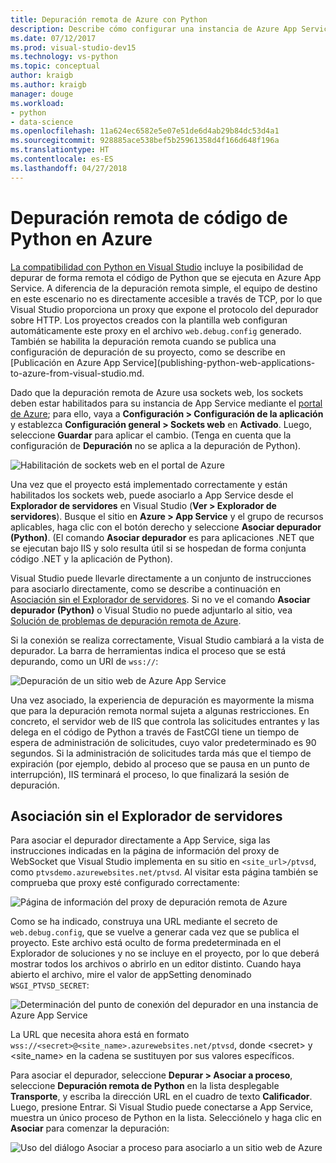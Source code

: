 ```yaml
---
title: Depuración remota de Azure con Python
description: Describe cómo configurar una instancia de Azure App Service para usar Visual Studio para la depuración remota de una aplicación de Python.
ms.date: 07/12/2017
ms.prod: visual-studio-dev15
ms.technology: vs-python
ms.topic: conceptual
author: kraigb
ms.author: kraigb
manager: douge
ms.workload:
- python
- data-science
ms.openlocfilehash: 11a624ec6582e5e07e51de6d4ab29b84dc53d4a1
ms.sourcegitcommit: 928885ace538bef5b25961358d4f166d648f196a
ms.translationtype: HT
ms.contentlocale: es-ES
ms.lasthandoff: 04/27/2018
---
```

# <a name="remotely-debugging-python-code-on-azure"></a>Depuración remota de código de Python en Azure

[La compatibilidad con Python en Visual Studio](installing-python-support-in-visual-studio.md) incluye la posibilidad de depurar de forma remota el código de Python que se ejecuta en Azure App Service. A diferencia de la depuración remota simple, el equipo de destino en este escenario no es directamente accesible a través de TCP, por lo que Visual Studio proporciona un proxy que expone el protocolo del depurador sobre HTTP. Los proyectos creados con la plantilla web configuran automáticamente este proxy en el archivo `web.debug.config` generado. También se habilita la depuración remota cuando se publica una configuración de depuración de su proyecto, como se describe en [Publicación en Azure App Service](publishing-python-web-applications-to-azure-from-visual-studio.md.

Dado que la depuración remota de Azure usa sockets web, los sockets deben estar habilitados para su instancia de App Service mediante el [portal de Azure](https://portal.azure.com); para ello, vaya a **Configuración > Configuración de la aplicación** y establezca **Configuración general > Sockets web** en **Activado**. Luego, seleccione **Guardar** para aplicar el cambio. (Tenga en cuenta que la configuración de **Depuración** no se aplica a la depuración de Python).

![Habilitación de sockets web en el portal de Azure](media/azure-remote-debugging-enable-web-sockets.png)

Una vez que el proyecto está implementado correctamente y están habilitados los sockets web, puede asociarlo a App Service desde el **Explorador de servidores** en Visual Studio (**Ver > Explorador de servidores**). Busque el sitio en **Azure > App Service** y el grupo de recursos aplicables, haga clic con el botón derecho y seleccione **Asociar depurador (Python)**. (El comando **Asociar depurador** es para aplicaciones .NET que se ejecutan bajo IIS y solo resulta útil si se hospedan de forma conjunta código .NET y la aplicación de Python).

Visual Studio puede llevarle directamente a un conjunto de instrucciones para asociarlo directamente, como se describe a continuación en [Asociación sin el Explorador de servidores](#attaching-without-server-explorer). Si no ve el comando **Asociar depurador (Python)** o Visual Studio no puede adjuntarlo al sitio, vea [Solución de problemas de depuración remota de Azure](debugging-remote-python-code-on-azure-troubleshooting.md).

Si la conexión se realiza correctamente, Visual Studio cambiará a la vista de depurador. La barra de herramientas indica el proceso que se está depurando, como un URI de `wss://`:

![Depuración de un sitio web de Azure App Service](media/azure-remote-debugging-attached.png)

Una vez asociado, la experiencia de depuración es mayormente la misma que para la depuración remota normal sujeta a algunas restricciones. En concreto, el servidor web de IIS que controla las solicitudes entrantes y las delega en el código de Python a través de FastCGI tiene un tiempo de espera de administración de solicitudes, cuyo valor predeterminado es 90 segundos. Si la administración de solicitudes tarda más que el tiempo de expiración (por ejemplo, debido al proceso que se pausa en un punto de interrupción), IIS terminará el proceso, lo que finalizará la sesión de depuración. 

## <a name="attaching-without-server-explorer"></a>Asociación sin el Explorador de servidores

Para asociar el depurador directamente a App Service, siga las instrucciones indicadas en la página de información del proxy de WebSocket que Visual Studio implementa en su sitio en `<site_url>/ptvsd`, como `ptvsdemo.azurewebsites.net/ptvsd`. Al visitar esta página también se comprueba que proxy esté configurado correctamente:

![Página de información del proxy de depuración remota de Azure](media/azure-remote-debugging-proxy-info-page.png)

Como se ha indicado, construya una URL mediante el secreto de `web.debug.config`, que se vuelve a generar cada vez que se publica el proyecto. Este archivo está oculto de forma predeterminada en el Explorador de soluciones y no se incluye en el proyecto, por lo que deberá mostrar todos los archivos o abrirlo en un editor distinto. Cuando haya abierto el archivo, mire el valor de appSetting denominado `WSGI_PTVSD_SECRET`:

![Determinación del punto de conexión del depurador en una instancia de Azure App Service](media/azure-remote-debugging-secret.png)

La URL que necesita ahora está en formato `wss://<secret>@<site_name>.azurewebsites.net/ptvsd`, donde &lt;secret&gt; y &lt;site_name&gt; en la cadena se sustituyen por sus valores específicos.

Para asociar el depurador, seleccione **Depurar > Asociar a proceso**, seleccione **Depuración remota de Python** en la lista desplegable **Transporte**, y escriba la dirección URL en el cuadro de texto **Calificador**. Luego, presione Entrar. Si Visual Studio puede conectarse a App Service, muestra un único proceso de Python en la lista. Selecciónelo y haga clic en **Asociar** para comenzar la depuración:

![Uso del diálogo Asociar a proceso para asociarlo a un sitio web de Azure](media/azure-remote-debugging-manual-attach.png)
